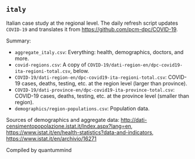 ## `italy`

Italian case study at the regional level. The daily refresh script updates `COVID-19` and translates it from https://github.com/pcm-dpc/COVID-19.

Summary:
* `aggregate_italy.csv`: Everything: health, demographics, doctors, and more.
* `covid-regions.csv`: A copy of `COVID-19/dati-region-en/dpc-covid19-ita-regioni-total.csv`, below.
* `COVID-19/dati-region-en/dpc-covid19-ita-regioni-total.csv`: COVID-19 cases, deaths, testing, etc. at the region level (larger than province).
* `COVID-19/dati-province-en/dpc-covid19-ita-province-total.csv`: COVID-19 cases, deaths, testing, etc. at the province level (smaller than region).
* `demographics/region-populations.csv`: Population data.

Sources of demographics and aggregate data: http://dati-censimentopopolazione.istat.it/Index.aspx?lang=en, https://www.istat.it/en/health-statistics?data-and-indicators, https://www.istat.it/en/archivio/16271

Compiled by quantummind